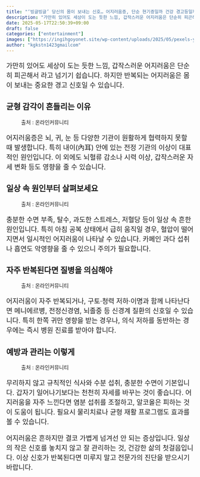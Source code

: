 ```yaml
---
title: "‘빙글빙글’ 당신의 몸이 보내는 신호… 어지러움증, 단순 현기증일까 건강 경고등일까?"
description: "가만히 있어도 세상이 도는 듯한 느낌, 갑작스러운 어지러움은 단순히 피곤해서 라고 넘기기 쉽습니다. 하지만 반복되는 어지러움은 몸이 보내는 중요한 경고 신호일 수 있습니다."
date: 2025-05-17T22:50:39+09:00
draft: false
categories: ["entertainment"]
images: ["https://ingihgoyonet.site/wp-content/uploads/2025/05/pexels-yuraforrat-15327168-1024x683.jpg", "https://ingihgoyonet.site/wp-content/uploads/2025/05/pexels-igor-haritanovich-814387-1695052-1-1024x683.jpg", "https://ingihgoyonet.site/wp-content/uploads/2025/05/pexels-rdne-8313438-1024x683.jpg", "https://ingihgoyonet.site/wp-content/uploads/2025/05/pexels-anna-nekrashevich-6604845-683x1024.jpg"]
author: "kgkstn1423gmailcom"
---
```


<p style="font-size:18px">가만히 있어도 세상이 도는 듯한 느낌, 갑작스러운 어지러움은 단순히 피곤해서 라고 넘기기 쉽습니다. 하지만 반복되는 어지러움은 몸이 보내는 중요한 경고 신호일 수 있습니다.</p> <h2 >균형 감각이 흔들리는 이유</h2> <figure ><img src="https://ingihgoyonet.site/wp-content/uploads/2025/05/pexels-yuraforrat-15327168-1024x683.jpg" alt="" style="aspect-ratio:16/9;object-fit:cover"/><figcaption >출처 : 온라인커뮤니티</figcaption></figure> <p style="font-size:18px">어지러움증은 뇌, 귀, 눈 등 다양한 기관이 원활하게 협력하지 못할 때 발생합니다. 특히 내이(內耳) 안에 있는 전정 기관의 이상이 대표적인 원인입니다. 이 외에도 뇌혈류 감소나 시력 이상, 갑작스러운 자세 변화 등도 영향을 줄 수 있습니다.</p> <h2 >일상 속 원인부터 살펴보세요</h2> <figure ><img src="https://ingihgoyonet.site/wp-content/uploads/2025/05/pexels-igor-haritanovich-814387-1695052-1-1024x683.jpg" alt="" style="aspect-ratio:16/9;object-fit:cover"/><figcaption >출처 : 온라인커뮤니티</figcaption></figure> <p style="font-size:18px">충분한 수면 부족, 탈수, 과도한 스트레스, 저혈당 등이 일상 속 흔한 원인입니다. 특히 아침 공복 상태에서 급히 움직일 경우, 혈압이 떨어지면서 일시적인 어지러움이 나타날 수 있습니다. 카페인 과다 섭취나 흡연도 악영향을 줄 수 있으니 주의가 필요합니다.</p> <h2 >자주 반복된다면 질병을 의심해야</h2> <figure ><img src="https://ingihgoyonet.site/wp-content/uploads/2025/05/pexels-rdne-8313438-1024x683.jpg" alt="" style="aspect-ratio:16/9;object-fit:cover"/><figcaption >출처 : 온라인커뮤니티</figcaption></figure> <p style="font-size:18px">어지러움이 자주 반복되거나, 구토·청력 저하·이명과 함께 나타난다면 메니에르병, 전정신경염, 뇌졸중 등 신경계 질환의 신호일 수 있습니다. 특히 한쪽 귀만 영향을 받는 경우나, 의식 저하를 동반하는 경우에는 즉시 병원 진료를 받아야 합니다.</p> <h2 >예방과 관리는 이렇게</h2> <figure ><img src="https://ingihgoyonet.site/wp-content/uploads/2025/05/pexels-anna-nekrashevich-6604845-683x1024.jpg" alt="" style="aspect-ratio:16/9;object-fit:cover"/><figcaption >출처 : 온라인커뮤니티</figcaption></figure> <p style="font-size:18px">무리하지 않고 규칙적인 식사와 수분 섭취, 충분한 수면이 기본입니다. 갑자기 일어나기보다는 천천히 자세를 바꾸는 것이 좋습니다. 어지러움을 자주 느낀다면 염분 섭취를 조절하고, 알코올은 피하는 것이 도움이 됩니다. 필요시 물리치료나 균형 재활 프로그램도 효과를 볼 수 있습니다.</p> <p style="font-size:18px">어지러움은 흔하지만 결코 가볍게 넘겨선 안 되는 증상입니다. 일상의 작은 신호를 놓치지 않고 잘 관리하는 것, 건강한 삶의 첫걸음입니다. 이상 신호가 반복된다면 미루지 말고 전문가의 진단을 받으시기 바랍니다.</p>